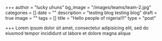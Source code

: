+++
author = "lucky uhuns"
bg_image = "/images/teams/team-2.jpg"
categories = []
date = ""
description = "testing blog testing blog"
draft = true
image = ""
tags = []
title = "Hello people of nigeria!!!"
type = "post"

+++
Lorem ipsum dolor sit amet, consectetur adipisicing elit, sed do eiusmod tempor incididunt ut labore et dolore magna aliqua